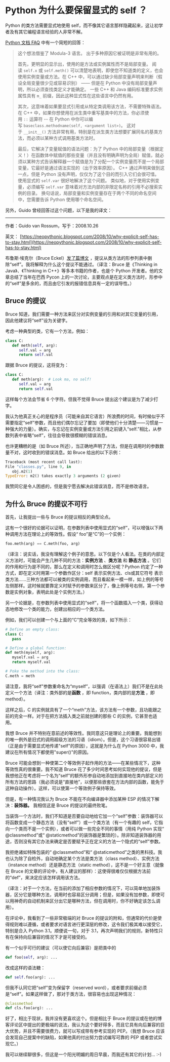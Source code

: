 # Python 为什么要保留显式的 self ？

Python 的类方法需要显式地使用 self，而不像其它语言那样隐藏起来，这让初学者及有其它编程语言经验的人非常不解。

[Python 文档 FAQ](https://docs.python.org/zh-cn/3.10/faq/design.html#why-must-self-be-used-explicitly-in-method-definitions-and-calls) 中有一个简短的回答：

> 这个想法借鉴了 Modula-3 语言。 出于多种原因它被证明是非常有用的。
> 
> 首先，更明显的显示出，使用的是方法或实例属性而不是局部变量。 阅读 `self.x` 或 `self.meth()` 可以清楚地表明，即使您不知道类的定义，也会使用实例变量或方法。在 C++ 中，可以通过缺少局部变量声明来判断（假设全局变量很少见或容易识别） —— 但是在 Python 中没有局部变量声明，所以必须查找类定义才能确定。 一些 C++ 和 Java 编码标准要求实例属性具有 `m_` 前缀，因此这种显式性在这些语言中仍然有用。
> 
> 其次，这意味着如果要显式引用或从特定类调用该方法，不需要特殊语法。 在 C++ 中，如果你想使用在派生类中重写基类中的方法，你必须使用 `::` 运算符 -- 在 Python 中你可以编写 `baseclass.methodname(self, <argument list>)`。 这对于 `__init__()` 方法非常有用，特别是在派生类方法想要扩展同名的基类方法，而必须以某种方式调用基类方法时。
> 
> 最后，它解决了变量赋值的语法问题：为了 Python 中的局部变量（根据定义！）在函数体中赋值的那些变量（并且没有明确声明为全局）赋值，就必须以某种方式告诉解释器一个赋值是为了分配一个实例变量而不是一个局部变量，它最好是通过语法实现的（出于效率原因）。 C++ 通过声明来做到这一点，但是 Python 没有声明，仅仅为了这个目的而引入它们会很可惜。 使用显式的 `self.var` 很好地解决了这个问题。 类似地，对于使用实例变量，必须编写 `self.var` 意味着对方法内部的非限定名称的引用不必搜索实例的目录。 换句话说，局部变量和实例变量存在于两个不同的命名空间中，您需要告诉 Python 使用哪个命名空间。


另外，Guido 曾经回答过这个问题，以下是我的译文：

--------------
作者：Guido van Rossum，写于：2008.10.26

英文： [https://neopythonic.blogspot.com/2008/10/why-explicit-self-has-to-stay.html](https://neopythonic.blogspot.com/2008/10/why-explicit-self-has-to-stay.html)

布鲁斯·埃克尔（Bruce Eckel）[发了篇博文](http://www.artima.com/weblogs/viewpost.jsp?thread=239003) ，提议从类方法的形参列表中删除“self”。我将解释为什么这个提议不能通过。（译注：Bruce 是《Thinking in Java》、《Thinking in C++》等多本书籍的作者，也是个 Python 开发者。他的文章总结了当年在巴西 Pycon 上的一次讨论，主要观点是在定义类方法时，形参中的“self”是多余的，而且由它引发的报错信息具有一定的误导性。）

## Bruce 的提议

Bruce 知道，我们需要一种方法来区分对实例变量的引用和对其它变量的引用，因此他建议将“self”设为关键字。

考虑一种典型的类，它有一个方法，例如：

```python
class C:
   def meth(self, arg):
      self.val = arg
      return self.val
```

跟据 Bruce 的提议，这将变为：

```python
class C:
   def meth(arg):  # Look ma, no self!
      self.val = arg
      return self.val
```

这样每个方法会节省 6 个字符。但我不觉得 Bruce 提出这个建议是为了减少打字。

我认为他真正关心的是程序员（可能来自其它语言）所浪费的时间，有时候似乎不需要指定“self”参数，而且他们偶尔忘记了要加（即使他们十分清楚——习惯是一种强大的力量）。确实，与忘记在实例变量或方法引用之前键入“self.”相比，从参数列表中省略“self”，往往会导致很模糊的错误消息。

也许更糟糕的是（如 Bruce 所述），当正确地声明了方法，但是在调用时的参数数量不对，这时收到的错误消息。如 Bruce 给出的以下示例：

```python
Traceback (most recent call last):
File "classes.py", line 9, in
   obj.m2(1)
TypeError: m2() takes exactly 3 arguments (2 given)
```

我赞同它是令人困惑的，但是我宁愿去解决此错误消息，而不是修改语言。

## 为什么 Bruce 的提议不可行

首先，让我提出一些与 Bruce 的提议相反的典型论点。

这有一个很好的论据可以证明，在参数列表中使用显式的“self”，可以增强以下两种调用方法在理论上的等效性。假设“ foo”是“C”的一个实例： 

```python
foo.meth(arg) == C.meth(foo, arg)
```

（译注：说实话，我没有理解这个例子的意思。以下仅是个人看法。在类的内部定义方法时，可能会产生几种不同的方法：**实例方法** 、**类方法** 和 **静态方法** 。它们的作用和行为是不同的，那么在定义和调用时怎么做区分呢？Python 约定了一种方式，即在定义时用第一个参数作区分：self 表示实例方法、cls或其它符号 表示类方法……三种方法都可以被类的实例调用，而且看起来一模一样，如上例的等号左侧那样。这时候就要靠定义时赋予的参数来区分了，像上例等号右侧，第一个参数是实例对象，表明此处是个实例方法。）

另一个论据是，在参数列表中使用显式的“self”，将一个函数插入一个类，获得动态地修改一个类的能力，创建出相应的一个类方法。

例如，我们可以创建一个与上面的“C”完全等效的类，如下所示：

```python
# Define an empty class:
class C:
   pass

# Define a global function:
def meth(myself, arg):
   myself.val = arg
   return myself.val

# Poke the method into the class:
C.meth = meth
```

请注意，我将“self”参数重命名为“myself”，以强调（在语法上）我们不是在此处定义一个方法（译注：类外部的是**函数** ，即 function，类内部的是**方法** ，即 method）。

这样之后，C 的实例就具有了一个“meth”方法，该方法有一个参数，且功能跟之前的完全一样。对于在把方法插入类之前就创建的那些 C 的实例，它甚至也适用。

我想 Bruce 并不特别在意前述的等效性。我同意这只是理论上的重要。我能想到的唯一例外是旧式的调用超级方法的习语（idiom）。但是，这个习语很容易出错（正是由于需要显式地传递"self"的原因），这就是为什么在 Python 3000 中，我建议在所有情况下都使用"super()"的原因。

Bruce 可能会想到一种使第二个等效例子起作用的方法——在某些情况下，这种等效性真的很重要。我不知道 Bruce 花了多少时间思考如何实现他的提议，但是我想他正在考虑将一个名为“self”的额外形参自动地添加到直接地在类内部定义的所有方法的思路（我必须说是“直接地”，以便那些嵌套在方法内部的函数，能免于这种自动操作）。这样，可以使第一个等效例子保持等效。

但是，有一种情况我认为 Bruce 不能在不向编译器中添加某种 ESP 的情况下解决：**装饰器。** 我相信这是 Bruce 的提议的最终败笔。

当装饰一个方法时，我们不知道是否要自动地给它加一个“self”参数：装饰器可以将函数变成一个静态方法（没有“self”）或一个类方法（有一个有趣的 self，它指向一个类而不是一个实例），或者可以做一些完全不同的事情（用纯 Python 实现“ @classmethod”或“ @staticmethod”的装饰器是繁琐的）。除非知道装饰器的用途，否则没有其它办法来确定是否要赋予正在定义的方法一个隐式的“self”参数。

我拒绝诸如特殊包装的“ @classmethod”和“ @staticmethod”之类的黑科技。我也认为除了自检外，自动地确定某个方法是类方法（class method）、实例方法（instance method）还是静态方法（static method），这不是一个好主意（就像在 Bruce 的文章的评论中，有人建议的那样）：这使得很难仅仅根据方法前的“def”，来决定应该怎样调用该方法。

（译注：对于一个方法，在当前的添加了相应参数的情况下，可以简单地加装饰器，区分它是哪种方法，调用时也容易区分调用；但是，如果没有加参数，即使可以用神奇的自动机制来区分出它是哪种方法，但在调用时，你不好确定该怎么调用）。

在评论中，我看到了一些非常极端的对 Bruce 的提议的附和，但通常的代价是使得规则难以遵循，或者要求对语言进行更深层的修改，这令我们极其难以接受它，特别是合入 Python 3.1。顺便说一句，对于 3.1，再次声明我们的规则，新特性只有在保持向后兼容的情况下才是可接受的。

有一个似乎可行的建议（可以使它向后兼容）是把类中的

```python
def foo(self, arg): ...
```

改成这样的语法糖：

```python
def self.foo(arg): ...
```

但我不认同它把“self”变为保留字（reserved word），或者要求前缀必须是“self”。如果这样做了，那对于类方法，很容易也出现这种情况：

```python
@classmethod
def cls.foo(arg): ...
```

好了，相比于现状，我并没有更喜欢这个。但是相比于 Bruce 的提议或在他的博客评论区中提出的更极端的说法，我认为这个要好得多，而且它具有向后兼容的巨大优势，并且不需要很费力，就可以写成带有参考实现的 PEP。（我想 Bruce 应该会发现自己提案中的缺陷，如果他真的付出努力尝试编写可靠的 PEP 或者尝试实现它。）

我可以继续聊很多，但这是一个阳光明媚的周日早晨，而我还有其它的计划... :-)
